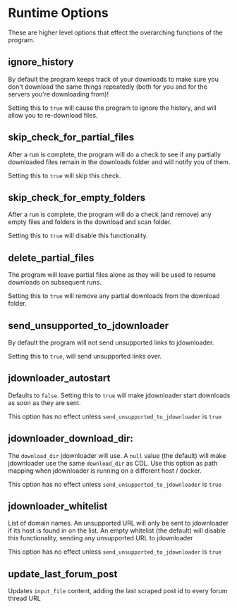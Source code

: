 # Runtime Options

These are higher level options that effect the overarching functions of the program.

## ignore_history

By default the program keeps track of your downloads to make sure you don't download the same things repeatedly (both for you and for the servers you're downloading from)!

Setting this to `true` will cause the program to ignore the history, and will allow you to re-download files.

## skip_check_for_partial_files

After a run is complete, the program will do a check to see if any partially downloaded files remain in the downloads folder and will notify you of them.

Setting this to `true` will skip this check.

## skip_check_for_empty_folders

After a run is complete, the program will do a check (and remove) any empty files and folders in the download and scan folder.

Setting this to `true` will disable this functionality.

## delete_partial_files

The program will leave partial files alone as they will be used to resume downloads on subsequent runs.

Setting this to `true` will remove any partial downloads from the download folder.

## send_unsupported_to_jdownloader

By default the program will not send unsupported links to jdownloader.

Setting this to `true`, will send unsupported links over.

## jdownloader_autostart

Defaults to `false`. Setting this to `true` will make jdownloader start downloads as soon as they are sent.

This option has no effect unless `send_unsupported_to_jdownloader` is `true`

## jdownloader_download_dir:

The `download_dir` jdownloader will use. A `null` value (the default) will make jdownloader use the same `download_dir` as CDL. Use this option as path mapping when jdownloader is running on a different host / docker.

This option has no effect unless `send_unsupported_to_jdownloader` is `true`

## jdownloader_whitelist

List of domain names. An unsupported URL will only be sent to jdownloader if its host is found in on the list. An empty whitelist (the default) will disable this functionality, sending any unsupported URL to jdownloader

This option has no effect unless `send_unsupported_to_jdownloader` is `true`


## update_last_forum_post

Updates `input_file` content, adding the last scraped post id to every forum thread URL
